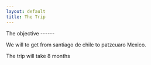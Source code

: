 ```yaml
---
layout: default
title: The Trip
---
```


<div class="post">
The objective
------

We will to get from santiago de chile to patzcuaro Mexico.

The trip will take 8 months
</div>

